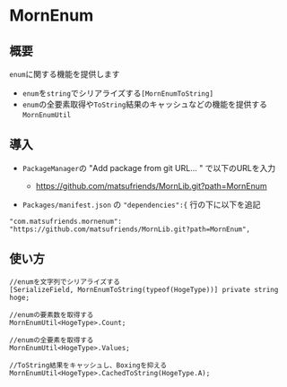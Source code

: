 # MornEnum
## 概要
`enum`に関する機能を提供します
- `enum`を`string`でシリアライズする`[MornEnumToString]`
- `enum`の全要素取得や`ToString`結果のキャッシュなどの機能を提供する`MornEnumUtil`

## 導入

- `PackageManager`の "Add package from git URL... " で以下のURLを入力
    - https://github.com/matsufriends/MornLib.git?path=MornEnum

- `Packages/manifest.json` の `"dependencies":{` 行の下に以下を追記
```
"com.matsufriends.mornenum": "https://github.com/matsufriends/MornLib.git?path=MornEnum",
```

## 使い方
```
//enumを文字列でシリアライズする
[SerializeField, MornEnumToString(typeof(HogeType))] private string hoge;

//enumの要素数を取得する
MornEnumUtil<HogeType>.Count;

//enumの全要素を取得する
MornEnumUtil<HogeType>.Values;

//ToString結果をキャッシュし、Boxingを抑える
MornEnumUtil<HogeType>.CachedToString(HogeType.A);
```
